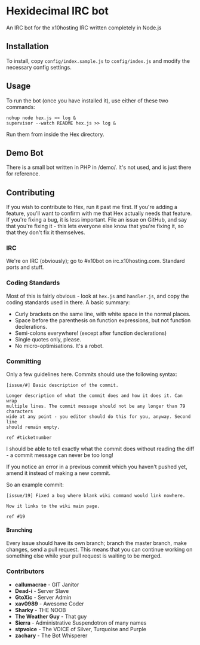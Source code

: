 # Hexidecimal IRC bot ##

An IRC bot for the x10hosting IRC written completely in Node.js

## Installation ##

To install, copy `config/index.sample.js` to `config/index.js` and modify
the necessary config settings.


## Usage ##

To run the bot (once you have installed it), use either of these two commands:

```
nohup node hex.js >> log &
supervisor --watch README hex.js >> log &
```

Run them from inside the Hex directory.


## Demo Bot ##

There is a small bot written in PHP in /demo/. It's not used, and is just there
for reference.


## Contributing ##

If you wish to contribute to Hex, run it past me first. If you're adding a
feature, you'll want to confirm with me that Hex actually needs that feature.
If you're fixing a bug, it is less important. File an issue on GitHub, and say
that you're fixing it - this lets everyone else know that you're fixing it, so
that they don't fix it themselves.


### IRC ###

We're on IRC (obviously); go to #x10bot on irc.x10hosting.com. Standard
ports and stuff.


### Coding Standards ###

Most of this is fairly obvious - look at `hex.js` and `handler.js`, and copy
the coding standards used in there. A basic summary:

* Curly brackets on the same line, with white space in the normal places.
* Space before the parenthesis on function expressions, but not function declerations.
* Semi-colons everywhere! (except after function declerations)
* Single quotes only, please.
* No micro-optimisations. It's a robot.


### Committing ###

Only a few guidelines here. Commits should use the following syntax:

```
[issue/#] Basic description of the commit.

Longer description of what the commit does and how it does it. Can wrap
multiple lines. The commit message should not be any longer than 79 characters
wide at any point - you editor should do this for you, anyway. Second line
should remain empty.

ref #ticketnumber
```

I should be able to tell exactly what the commit does without reading the
diff - a commit message can never be too long!

If you notice an error in a previous commit which you haven't pushed yet,
amend it instead of making a new commit.

So an example commit:

```
[issue/19] Fixed a bug where blank wiki command would link nowhere.

Now it links to the wiki main page.

ref #19
```

#### Branching ####

Every issue should have its own branch; branch the master branch, make
changes, send a pull request. This means that you can continue working
on something else while your pull request is waiting to be merged.


### Contributors ###

* **callumacrae** - GIT Janitor
* **Dead-i** - Server Slave
* **GtoXic** - Server Admin
* **xav0989** - Awesome Coder
* **Sharky** - THE NOOB
* **The Weather Guy** - That guy
* **Sierra** - Administrative Suspendotron of many names
* **stpvoice** - The VOICE of Silver, Turquoise and Purple
* **zachary** - The Bot Whisperer
